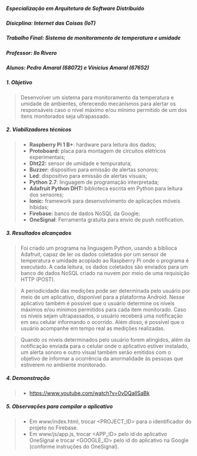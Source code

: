 ##### Especialização em Arquitetura de Software Distribuído
##### Disicplina: Internet das Coisas (IoT)
##### Trabalho Final: Sistema de monitoramento de temperatura e umidade
##### Professor: Ilo Rivero
##### Alunos: Pedro Amaral (68072) e Vinícius Amaral (67652)

##### 1. Objetivo
> Desenvolver um sistema para monitoramento da temperatura e umidade de ambientes, oferecendo mecanismos para alertar os responsáveis caso o nível máximo e/ou mínimo permitido de um dos itens monitorados seja ultrapassado.

##### 2. Viabilizadores técnicos
>* **Raspberry Pi 1 B+**: hardware para leitura dos dados;
>* **Protoboard:** placa para montagem de circuitos elétricos experimentais;
>* **Dht22:** sensor de umidade e tempuratura;
>* **Buzzer:** dispositivo para emissão de alertas sonoros;
>* **Led**: dispositivo para emissão de alertas visuais;
>* **Python 2.7**: linguagem de programação interpretada;
>* **Adafruit Python DHT:** biblioteca escrita em Python para leitura dos sensores;
>* **Ionic:** framework para desenvolvimento de aplicações móveis híbidas;
>* **Firebase:** banco de dados NoSQL da Google;
>* **OneSignal**: Ferramenta gratuita para envio de push notification.

##### 3. Resultados alcançados
> Foi criado um programa na linguagem Python, usando a biblioca Adafruit, capaz de ler os dados coletados por um sensor de temperatura e umidade acoplado ao Raspberry Pi onde o programa é executado. A cada leitura, os dados coletados são enviados para um banco de dados NoSQL criado na nuvem por meio de uma requisição HTTP (POST). 

> A periodicidade das medições pode ser determinada pelo usuário por meio de um aplicativo, disponível para a plataforma Android. Nesse aplicativo também é possível que o usuário determine os níveis máximos e/ou mínimos permitidos para cada item monitorado. Caso os níveis sejam ultrapassados, o usuário receberá uma notificação em seu celular informando o ocorrido. Além disso, é possível que o usuário acompanhe em tempo real as medições realizadas.

> Quando os níveis determinados pelo usuário forem atingidos, além da notificação enviada para o celular onde o aplicativo estiver instalado, um alerta sonoro e outro visual também serão emitidos com o objetivo de informar a ocorrência da anormalidade às pessoas que estiverem no ambiente monitorado.

##### 4. Demonstração
>* https://www.youtube.com/watch?v=0vDQaIlSaBk

##### 5. Observações para compilar o aplicativo
>* Em www/index.html, trocar \<PROJECT_ID\>  para o identificador do projeto no Firebase.
>* Em www/js/app.js, trocar \<APP_ID\> pelo id do aplicativo OneSignal e trocar <GOOGLE_ID> pelo id do aplicativo na Google (conforme instruções do OneSignal).
